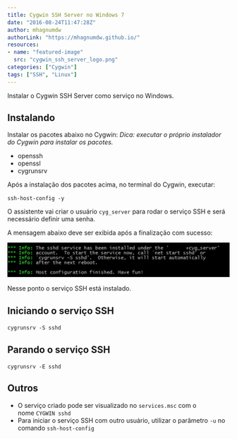```yaml
---
title: Cygwin SSH Server no Windows 7
date: "2016-08-24T11:47:28Z"
author: mhagnumdw
authorLink: "https://mhagnumdw.github.io/"
resources:
- name: "featured-image"
  src: "cygwin_ssh_server_logo.png"
categories: ["Cygwin"]
tags: ["SSH", "Linux"]
---
```


Instalar o Cygwin SSH Server como serviço no Windows.

<!--more-->

## Instalando

Instalar os pacotes abaixo no Cygwin:
_Dica: executar o próprio instalador do Cygwin para instalar os pacotes._

- openssh
- openssl
- cygrunsrv

Após a instalação dos pacotes acima, no terminal do Cygwin, executar:

```shell
ssh-host-config -y
```

O assistente vai criar o usuário `cyg_server` para rodar o serviço SSH e será necessário definir uma senha.

A mensagem abaixo deve ser exibida após a finalização com sucesso:

![Cygwin_SSH_Server_Install](cygwin_ssh_server_install.png)

Nesse ponto o serviço SSH está instalado.

## Iniciando o serviço SSH

```shell
cygrunsrv -S sshd
```

## Parando o serviço SSH

```shell
cygrunsrv -E sshd
```

## Outros

- O serviço criado pode ser visualizado no `services.msc` com o nome `CYGWIN sshd`
- Para iniciar o serviço SSH com outro usuário, utilizar o parâmetro `-u` no comando `ssh-host-config`
